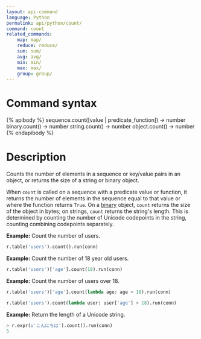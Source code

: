 ```yaml
---
layout: api-command
language: Python
permalink: api/python/count/
command: count
related_commands:
    map: map/
    reduce: reduce/
    sum: sum/
    avg: avg/
    min: min/
    max: max/
    group: group/
---
```


# Command syntax #

{% apibody %}
sequence.count([value | predicate_function]) &rarr; number
binary.count() &rarr; number
string.count() &rarr; number
object.count() &rarr; number
{% endapibody %}

# Description #

Counts the number of elements in a sequence or key/value pairs in an object, or returns the size of a string or binary object.

When `count` is called on a sequence with a predicate value or function, it returns the number of elements in the sequence equal to that value or where the function returns `True`. On a [binary](/api/python/binary) object, `count` returns the size of the object in bytes; on strings, `count` returns the string's length. This is determined by counting the number of Unicode codepoints in the string, counting combining codepoints separately.

__Example:__ Count the number of users.

```py
r.table('users').count().run(conn)
```

__Example:__ Count the number of 18 year old users.

```py
r.table('users')['age'].count(18).run(conn)
```

__Example:__ Count the number of users over 18.

```py
r.table('users')['age'].count(lambda age: age > 18).run(conn)
```

```py
r.table('users').count(lambda user: user['age'] > 18).run(conn)
```

__Example:__ Return the length of a Unicode string.

```py
> r.expr(u'こんにちは').count().run(conn)
5
```
